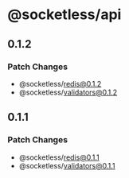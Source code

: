 # @socketless/api

## 0.1.2

### Patch Changes

- @socketless/redis@0.1.2
- @socketless/validators@0.1.2

## 0.1.1

### Patch Changes

- @socketless/redis@0.1.1
- @socketless/validators@0.1.1

